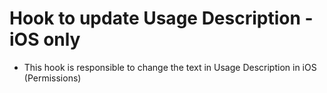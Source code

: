# Hook to update Usage Description - iOS only

- This hook is responsible to change the text in Usage Description in iOS (Permissions)